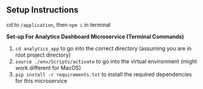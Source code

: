 ## Setup Instructions
cd to `/application`, then `npm i` in terminal

**Set-up For Analytics Dashboard Microservice (Terminal Commands)**
1. `cd analytics_app` to go into the correct directory (assuming you are in root project directory)
2. `source ./env/Scripts/activate` to go into the virtual environment (might work different for MacOS)
3. `pip install -r requirements.txt` to install the required dependencies for this microservice